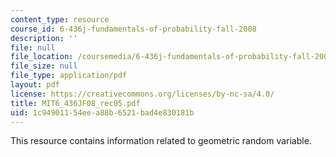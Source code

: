 ```yaml
---
content_type: resource
course_id: 6-436j-fundamentals-of-probability-fall-2008
description: ''
file: null
file_location: /coursemedia/6-436j-fundamentals-of-probability-fall-2008/1c94901154eea88b6521bad4e830181b_MIT6_436JF08_rec05.pdf
file_size: null
file_type: application/pdf
layout: pdf
license: https://creativecommons.org/licenses/by-nc-sa/4.0/
title: MIT6_436JF08_rec05.pdf
uid: 1c949011-54ee-a88b-6521-bad4e830181b
---
```

This resource contains information related to geometric random variable.